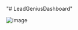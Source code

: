 "# LeadGeniusDashboard" 

![image](https://github.com/user-attachments/assets/61dc12ff-a7df-4d38-9437-b770a9c0f1df)
